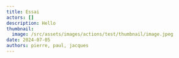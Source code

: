 ```yaml
---
title: Essai
actors: []
description: Hello
thumbnail:
  image: /src/assets/images/actions/test/thumbnail/image.jpeg
date: 2024-07-05
authors: pierre, paul, jacques
---
```

